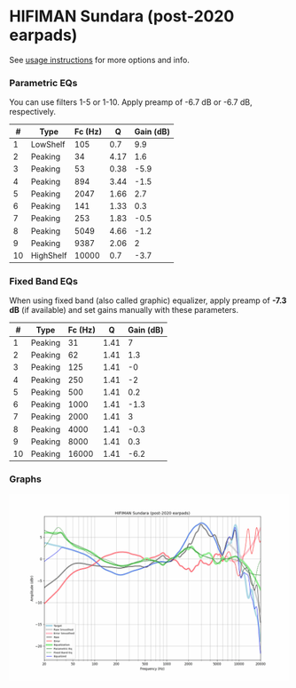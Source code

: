 # HIFIMAN Sundara (post-2020 earpads)
See [usage instructions](https://github.com/jaakkopasanen/AutoEq#usage) for more options and info.

### Parametric EQs
You can use filters 1-5 or 1-10. Apply preamp of -6.7 dB or -6.7 dB, respectively.

|   # | Type      |   Fc (Hz) |    Q |   Gain (dB) |
|-----|-----------|-----------|------|-------------|
|   1 | LowShelf  |       105 | 0.7  |         9.9 |
|   2 | Peaking   |        34 | 4.17 |         1.6 |
|   3 | Peaking   |        53 | 0.38 |        -5.9 |
|   4 | Peaking   |       894 | 3.44 |        -1.5 |
|   5 | Peaking   |      2047 | 1.66 |         2.7 |
|   6 | Peaking   |       141 | 1.33 |         0.3 |
|   7 | Peaking   |       253 | 1.83 |        -0.5 |
|   8 | Peaking   |      5049 | 4.66 |        -1.2 |
|   9 | Peaking   |      9387 | 2.06 |         2   |
|  10 | HighShelf |     10000 | 0.7  |        -3.7 |

### Fixed Band EQs
When using fixed band (also called graphic) equalizer, apply preamp of **-7.3 dB** (if available) and set gains manually with these parameters.

|   # | Type    |   Fc (Hz) |    Q |   Gain (dB) |
|-----|---------|-----------|------|-------------|
|   1 | Peaking |        31 | 1.41 |         7   |
|   2 | Peaking |        62 | 1.41 |         1.3 |
|   3 | Peaking |       125 | 1.41 |        -0   |
|   4 | Peaking |       250 | 1.41 |        -2   |
|   5 | Peaking |       500 | 1.41 |         0.2 |
|   6 | Peaking |      1000 | 1.41 |        -1.3 |
|   7 | Peaking |      2000 | 1.41 |         3   |
|   8 | Peaking |      4000 | 1.41 |        -0.3 |
|   9 | Peaking |      8000 | 1.41 |         0.3 |
|  10 | Peaking |     16000 | 1.41 |        -6.2 |

### Graphs
![](./HIFIMAN%20Sundara%20(post-2020%20earpads).png)

